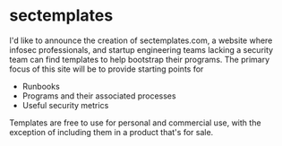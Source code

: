 # sectemplates

I'd like to announce the creation of sectemplates.com, a website where infosec professionals, and startup engineering teams lacking a security team can find templates to help bootstrap their programs. The primary focus of this site will be to provide starting points for

- Runbooks
- Programs and their associated processes
- Useful security metrics

Templates are free to use for personal and commercial use, with the exception of including them in a product that's for sale.
